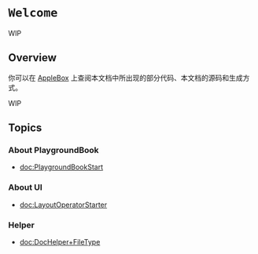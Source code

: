 # ``Welcome``

WIP

## Overview

你可以在 [AppleBox](https://github.com/LeonardoLu/AppleBox) 上查阅本文档中所出现的部分代码、本文档的源码和生成方式。

WIP

## Topics

### About PlaygroundBook

- <doc:PlaygroundBookStart>

### About UI

- <doc:LayoutOperatorStarter>

### Helper
- <doc:DocHelper+FileType>

